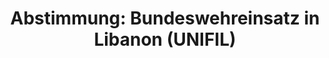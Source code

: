 ---
layout: abstimmung
title: "Abstimmung: Bundeswehreinsatz in Libanon (UNIFIL)"
categories:
 - Bundeswehr
 - Ausland
tags:
 - UNIFIL
 - Libanon
 - UN
abstimmung:
 legislaturperiode: 18
 bundestagssitzung: 42
 abstimmung: 3
links:
 - title: https://www.bundestag.de/parlament/plenum/abstimmung/abstimmung?id=281
   url: https://www.bundestag.de/parlament/plenum/abstimmung/abstimmung?id=281
 - title: http://www.abgeordnetenwatch.de/fortsetzung_des_libanon_einsatzes_unfil-1105-626.html
   url: http://www.abgeordnetenwatch.de/fortsetzung_des_libanon_einsatzes_unfil-1105-626.html
data:
 - title: Abstimmungsergebnis 20140625_3-data.pdf
   url: /res/abstimmungsliste/20140625_3-data.pdf
 - title: Abstimmungsergebnis 20140625_3_xls-data.csv
   url: /res/abstimmungsliste/analyses/20140625_3_xls-data.csv
documents:
 - title: Drucksache 18/01417.pdf
   url: http://dip21.bundestag.de/dip21/btd/18/014/1801417.pdf
   local: /res/abstimmungsdaten/018-042-03/1801417.pdf
 - title: Drucksache 18/01813.pdf
   url: http://dip21.bundestag.de/dip21/btd/18/018/1801813.pdf
   local: /res/abstimmungsdaten/018-042-03/1801813.pdf
preview: |
     Deutscher Bundestag
    
     42. Sitzung des Deutschen Bundestages
     am Mittwoch, 25.Juni 2014
     Endgültiges Ergebnis der Namentlichen Abstimmung Nr. 3
    
     Beschlussempfehlung des Auswärtigen Ausschusses (3. Ausschuss) zu dem Antrag der
     Bundesregierung
     Fortsetzung der Beteiligung bewaffneter deutscher Streitkräfte an der "United Nations
     Interim Force in Lebanon" (UNIFIL) auf Grundlage der Resolutionen 1701 (2006) vom 11.
     August 2006 und folgender Resolutionen, zuletzt 2115 (2013) vom 29. August 2013 des
     Sicherheitsrates der Vereinten Nationen
     Drucksachen 18/1417 und 18/1813
    
     Abgegebene Stimmen insgesamt:
     Nicht abgegebene Stimmen:
     Ja-Stimmen:
    
     588
     43
     514
    
     Nein-Stimmen:
    
     66
    
     Enthaltungen:
    
     8
    
     Ungültige:
    
     0
    
     Berlin, den 25.06.2014
    
     Beginn: 14:21
     Ende: 14:25
---